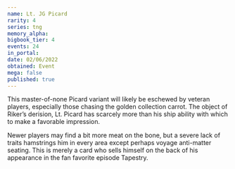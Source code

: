 ```yaml
---
name: Lt. JG Picard
rarity: 4
series: tng
memory_alpha:
bigbook_tier: 4
events: 24
in_portal:
date: 02/06/2022
obtained: Event
mega: false
published: true
---
```


This master-of-none Picard variant will likely be eschewed by veteran players, especially those chasing the golden collection carrot. The object of Riker’s derision, Lt. Picard has scarcely more than his ship ability with which to make a favorable impression.

Newer players may find a bit more meat on the bone, but a severe lack of traits hamstrings him in every area except perhaps voyage anti-matter seating. This is merely a card who sells himself on the back of his appearance in the fan favorite episode Tapestry.
